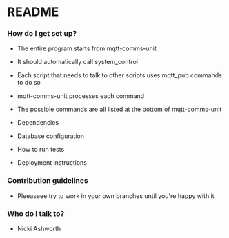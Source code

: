 # README #

### How do I get set up? ###

* The entire program starts from mqtt-comms-unit
* It should automatically call system_control
* Each script that needs to talk to other scripts uses mqtt_pub commands to do so
* mqtt-comms-unit processes each command
* The possible commands are all listed at the bottom of mqtt-comms-unit

* Dependencies
* Database configuration
* How to run tests
* Deployment instructions

### Contribution guidelines ###

* Pleeaseee try to work in your own branches until you're happy with it 

### Who do I talk to? ###

* Nicki Ashworth